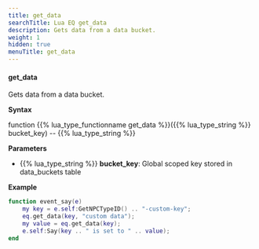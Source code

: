 ```yaml
---
title: get_data
searchTitle: Lua EQ get_data
description: Gets data from a data bucket.
weight: 1
hidden: true
menuTitle: get_data
---
```


#### get_data

Gets data from a data bucket.

**Syntax**

function {{% lua_type_functionname get_data %}}({{% lua_type_string %}} bucket_key) -- {{% lua_type_string %}}

**Parameters**

- {{% lua_type_string %}} **bucket_key**: Global scoped key stored in data_buckets table

**Example**

```lua
function event_say(e)
    my key = e.self:GetNPCTypeID() .. "-custom-key";
    eq.get_data(key, "custom data");
    my value = eq.get_data(key);
    e.self:Say(key .. " is set to " .. value);
end
```